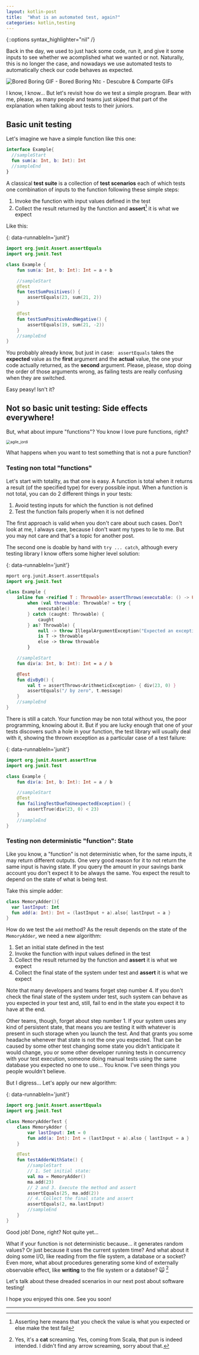 ```yaml
---
layout: kotlin-post
title:  "What is an automated test, again?"
categories: kotlin,testing
---
```


{::options syntax_highlighter="nil" /}

Back in the day, we used to just hack some code, run it, and give it some inputs to see whether we acomplished what we wanted or not. Naturally, this is no longer the case, and nowadays we use automated tests to automatically check our code behaves as expected.

![Bored Boring GIF - Bored Boring Ntc - Descubre & Comparte GIFs](../assets/bored-boring.gif)

I know, I know... But let's revisit how do we test a simple program. Bear with me, please, as many people and teams just skiped that part of the explanation when talking about tests to their juniors.

## Basic unit testing

Let's imagine we have a simple function like this one:

```kotlin
interface Example{
  //sampleStart
  fun sum(a: Int, b: Int): Int
  //sampleEnd
}
```

A classical **test suite** is a collection of **test scenarios** each of which tests one combination of inputs to the function following these simple steps:

1. Invoke the function with input values defined in the test
2. Collect the result returned by the function and **assert**[^1] it is what we expect

Like this:

{: data-runnableIn='junit'}
```kotlin
import org.junit.Assert.assertEquals
import org.junit.Test

class Example {
    fun sum(a: Int, b: Int): Int = a + b

    //sampleStart
    @Test
    fun testSumPositives() {
        assertEquals(23, sum(21, 2))
    }

    @Test
    fun testSumPositiveAndNegative() {
        assertEquals(19, sum(21, -2))
    }
    //sampleEnd
}
```

You probably already know, but just in case: ` assertEquals` takes the **expected** value as the **first** argument and the **actual** value, the one your code actually returned, as the **second** argument. Please, please, stop doing the order of those arguments wrong, as failing tests are really confusing when they are switched.

Easy peasy! Isn't it?

## Not so basic unit testing: Side effects everywhere!

But, what about impure "functions"? You know I love pure functions, right?

<img src="../assets/agile_jordi.jpg" alt="agile_jordi" style="zoom:70%;" />

What happens when you want to test something that is not a pure function?

### Testing non total "functions"

Let's start with totality, as that one is easy. A function is total when it returns a result (of the specified type) for every possible input. When a function is not total, you can do 2 different things in your tests:

1. Avoid testing inputs for which the function is not defined
2. Test the function fails properly when it is not defined

The first approach is valid when you don't care about such cases. Don't look at me, I always care, because I don't want my types to lie to me. But you may not care and that's a topic for another post. 

The second one is doable by hand with `try ... catch`, although every testing library I know offers some higher level solution:

{: data-runnableIn='junit'}
```kotlin
mport org.junit.Assert.assertEquals
import org.junit.Test

class Example {
    inline fun <reified T : Throwable> assertThrows(executable: () -> Unit): T =
        when (val throwable: Throwable? = try {
            executable()
        } catch (caught: Throwable) {
            caught
        } as? Throwable) {
            null -> throw IllegalArgumentException("Expected an exception of type ${T::class} but none was thrown")
            is T -> throwable
            else -> throw throwable
        }

    //sampleStart
    fun div(a: Int, b: Int): Int = a / b

    @Test
    fun divBy0() {
        val t = assertThrows<ArithmeticException> { div(23, 0) }
        assertEquals("/ by zero", t.message)
    }
    //sampleEnd
}
```

There is still a catch. Your function may be non total without you, the poor programming, knowing about it. But if you are lucky enough that one of your tests discovers such a hole in your function, the test library will usually deal with it, showing the thrown exception as a particular case of a test failure:

{: data-runnableIn='junit'}
```kotlin
import org.junit.Assert.assertTrue
import org.junit.Test

class Example {
    fun div(a: Int, b: Int): Int = a / b

    //sampleStart
    @Test
    fun failingTestDueToUnexpectedException() {
        assertTrue(div(23, 0) < 23)
    }
    //sampleEnd
}
```


### Testing non deterministic "function": State

Like you know, a "function" is not deterministic when, for the same inputs, it may return different outputs. One very good reason for it to not return the same input is having state. If you query the amount in your savings bank account you don't expect it to be always the same. You expect the result to depend on the state of what is being test.

Take this simple adder:

```kotlin
class MemoryAdder(){
  var lastInput: Int
  fun add(a: Int): Int = (lastInput + a).also{ lastInput = a }
}
```

How do we test the `add` method? As the result depends on the state of the `MemoryAdder`, we need a new algorithm:
1. Set an initial state defined in the test
2. Invoke the function with input values defined in the test
3. Collect the result returned by the function and **assert** it is what we expect
4. Collect the final state of the system under test and **assert** it is what we expect

Note that many developers and teams forget step number 4. If you don't check the final state of the system under test, such system can behave as you expected in your test and, still, fail to end in the state you expect it to have at the end.

Other teams, though, forget about step number 1. If your system uses any kind of persistent state, that means you are testing it with whatever is present in such storage when you launch the test. And that grants you some headache whenever that state is not the one you expected. That can be caused by some other test changing some state you didn't anticipate it would change, you or some other developer running tests in concurrency with your test execution, someone doing manual tests using the same database you expected no one to use... You know. I've seen things you people wouldn't believe.

But I digress... Let's apply our new algorithm:

{: data-runnableIn='junit'}
```kotlin
import org.junit.Assert.assertEquals
import org.junit.Test

class MemoryAdderTest {
    class MemoryAdder {
        var lastInput: Int = 0
        fun add(a: Int): Int = (lastInput + a).also { lastInput = a }
    }

    @Test
    fun testAdderWithSate() {
        //sampleStart
        // 1. Set initial state:
        val ma = MemoryAdder()
        ma.add(23)
        // 2 and 3. Execute the method and assert
        assertEquals(25, ma.add(2))
        // 4. Collect the final state and assert
        assertEquals(2, ma.lastInput)
        //sampleEnd
    }
}
```

Good job! Done, right? Not quite yet...

What if your function is not deterministic because... it generates random values? Or just because it uses the current system time? And what about it doing some I/O, like reading from the file system, a database or a socket? Even more, what about procedures generating some kind of externally observable effect, like **writing** to the file system or a databse? 🙀 [^2]

Let's talk about these dreaded scenarios in our next post about software testing!

I hope you enjoyed this one. See you soon!

---


[^1]: Asserting here means that you check the value is what you expected or else make the test fail
[^2]: Yes, it's a **cat** screaming. Yes, coming from Scala, that pun is indeed intended. I didn't find any arrow screaming, sorry about that.